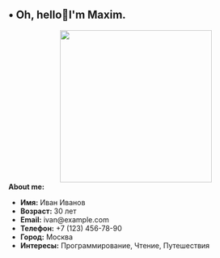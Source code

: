 ## • Oh, hello👋I'm Maxim.
<div id="header" align="center">
  <img src="https://i.imgur.com/4SdB78W.gif" width="300" height="300"/>
</div>
<div>
<b>About me:</b>
</div>
<div>
<ul>
    <li><strong>Имя:</strong> Иван Иванов</li>
    <li><strong>Возраст:</strong> 30 лет</li>
    <li><strong>Email:</strong> ivan@example.com</li>
    <li><strong>Телефон:</strong> +7 (123) 456-78-90</li>
    <li><strong>Город:</strong> Москва</li>
    <li><strong>Интересы:</strong> Программирование, Чтение, Путешествия</li>
</ul>
</div>
<!--
**Kiselyaka/Kiselyaka** is a ✨ _special_ ✨ repository because its `README.md` (this file) appears on your GitHub profile.

Here are some ideas to get you started:

- 🔭 I’m currently working on ...
- 🌱 I’m currently learning ...
- 👯 I’m looking to collaborate on ...
- 🤔 I’m looking for help with ...
- 💬 Ask me about ...
- 📫 How to reach me: ...
- 😄 Pronouns: ...
- ⚡ Fun fact: ...
-->
